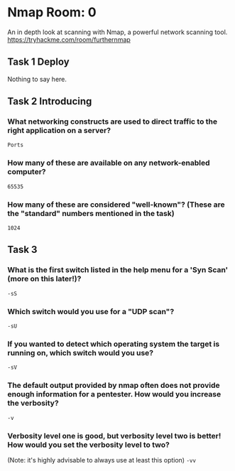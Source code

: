 # Nmap Room: 0 
An in depth look at scanning with Nmap, a powerful network scanning tool.
https://tryhackme.com/room/furthernmap

## Task 1 Deploy 
Nothing to say here.

## Task 2 Introducing

### What networking constructs are used to direct traffic to the right application on a server?
`Ports` 

### How many of these are available on any network-enabled computer?
`65535` 

###  How many of these are considered "well-known"? (These are the "standard" numbers mentioned in the task)
`1024`

## Task 3

### What is the first switch listed in the help menu for a 'Syn Scan' (more on this later!)?
`-sS` 

### Which switch would you use for a "UDP scan"?
`-sU`

### If you wanted to detect which operating system the target is running on, which switch would you use?
`-sV`

### The default output provided by nmap often does not provide enough information for a pentester. How would you increase the verbosity?
`-v`

### Verbosity level one is good, but verbosity level two is better! How would you set the verbosity level to two?
(Note: it's highly advisable to always use at least this option)
`-vv`

